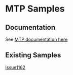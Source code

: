 # MTP Samples

## Documentation

See [MTP documentation here](https://docs.nunit.org/articles/vs-test-adapter/NUnit-And-Microsoft-Test-Platform.html)

## Existing Samples

[Issue1162](https://github.com/nunit/nunit3-vs-adapter.issues/tree/master/Issue1152)

